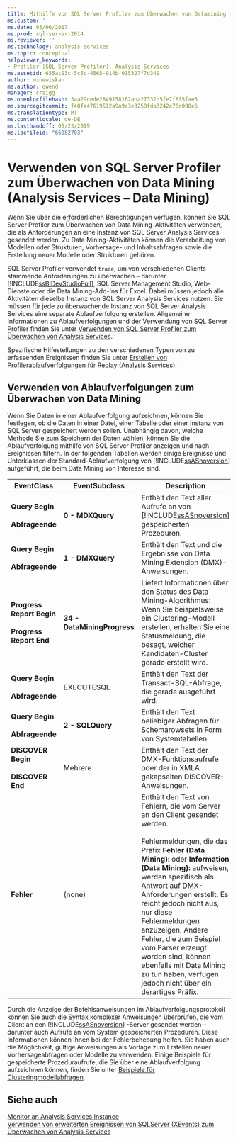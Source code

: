 ```yaml
---
title: Mithilfe von SQL Server Profiler zum Überwachen von Datamining (Analysis Services – Datamining) | Microsoft-Dokumentation
ms.custom: ''
ms.date: 03/06/2017
ms.prod: sql-server-2014
ms.reviewer: ''
ms.technology: analysis-services
ms.topic: conceptual
helpviewer_keywords:
- Profiler [SQL Server Profiler], Analysis Services
ms.assetid: 655ac93c-5c5c-4565-914b-915327f7d349
author: minewiskan
ms.author: owend
manager: craigg
ms.openlocfilehash: 3aa29cede2849158162aba27332d5fe7f8f5fae5
ms.sourcegitcommit: f40fa47619512a9a9c3e3258fda3242c76c008e6
ms.translationtype: MT
ms.contentlocale: de-DE
ms.lasthandoff: 05/23/2019
ms.locfileid: "66082703"
---
```

# <a name="using-sql-server-profiler-to-monitor-data-mining-analysis-services---data-mining"></a>Verwenden von SQL Server Profiler zum Überwachen von Data Mining (Analysis Services – Data Mining)
  Wenn Sie über die erforderlichen Berechtigungen verfügen, können Sie SQL Server Profiler zum Überwachen von Data Mining-Aktivitäten verwenden, die als Anforderungen an eine Instanz von SQL Server Analysis Services gesendet werden. Zu Data Mining-Aktivitäten können die Verarbeitung von Modellen oder Strukturen, Vorhersage- und Inhaltsabfragen sowie die Erstellung neuer Modelle oder Strukturen gehören.  
  
 SQL Server Profiler verwendet `trace`, um von verschiedenen Clients stammende Anforderungen zu überwachen – darunter [!INCLUDE[ssBIDevStudioFull](../../includes/ssbidevstudiofull-md.md)], SQL Server Management Studio, Web-Dienste oder die Data Mining-Add-Ins für Excel. Dabei müssen jedoch alle Aktivitäten dieselbe Instanz von SQL Server Analysis Services nutzen. Sie müssen für jede zu überwachende Instanz von SQL Server Analysis Services eine separate Ablaufverfolgung erstellen. Allgemeine Informationen zu Ablaufverfolgungen und der Verwendung von SQL Server Profiler finden Sie unter [Verwenden von SQL Server Profiler zum Überwachen von Analysis Services](../instances/use-sql-server-profiler-to-monitor-analysis-services.md).  
  
 Spezifische Hilfestellungen zu den verschiedenen Typen von zu erfassenden Ereignissen finden Sie unter [Erstellen von Profilerablaufverfolgungen für Replay &#40;Analysis Services&#41;](../instances/create-profiler-traces-for-replay-analysis-services.md).  
  
## <a name="using-traces-to-monitor-data-mining"></a>Verwenden von Ablaufverfolgungen zum Überwachen von Data Mining  
 Wenn Sie Daten in einer Ablaufverfolgung aufzeichnen, können Sie festlegen, ob die Daten in einer Datei, einer Tabelle oder einer Instanz von SQL Server gespeichert werden sollen. Unabhängig davon, welche Methode Sie zum Speichern der Daten wählen, können Sie die Ablaufverfolgung mithilfe von SQL Server Profiler anzeigen und nach Ereignissen filtern. In der folgenden Tabellen werden einige Ereignisse und Unterklassen der Standard-Ablaufverfolgung von [!INCLUDE[ssASnoversion](../../includes/ssasnoversion-md.md)] aufgeführt, die beim Data Mining von Interesse sind.  
  
|EventClass|EventSubclass|Description|  
|----------------|-------------------|-----------------|  
|**Query Begin**<br /><br /> **Abfrageende**|**0 - MDXQuery**|Enthält den Text aller Aufrufe an von [!INCLUDE[ssASnoversion](../../includes/ssasnoversion-md.md)] gespeicherten Prozeduren.|  
|**Query Begin**<br /><br /> **Abfrageende**|**1 - DMXQuery**|Enthält den Text und die Ergebnisse von Data Mining Extension (DMX)-Anweisungen.|  
|**Progress Report Begin**<br /><br /> **Progress Report End**|**34 - DataMiningProgress**|Liefert Informationen über den Status des Data Mining-Algorithmus: Wenn Sie beispielsweise ein Clustering-Modell erstellen, erhalten Sie eine Statusmeldung, die besagt, welcher Kandidaten-Cluster gerade erstellt wird.|  
|**Query Begin**<br /><br /> **Abfrageende**|EXECUTESQL|Enthält den Text der Transact-SQL-Abfrage, die gerade ausgeführt wird.|  
|**Query Begin**<br /><br /> **Abfrageende**|**2 - SQLQuery**|Enthält den Text beliebiger Abfragen für Schemarowsets in Form von Systemtabellen.|  
|**DISCOVER Begin**<br /><br /> **DISCOVER End**|Mehrere|Enthält den Text der DMX-Funktionsaufrufe oder der in XMLA gekapselten DISCOVER-Anweisungen.|  
|**Fehler**|(none)|Enthält den Text von Fehlern, die vom Server an den Client gesendet werden.<br /><br /> Fehlermeldungen, die das Präfix **Fehler (Data Mining):** oder **Information (Data Mining):** aufweisen, werden spezifisch als Antwort auf DMX-Anforderungen erstellt. Es reicht jedoch nicht aus, nur diese Fehlermeldungen anzuzeigen. Andere Fehler, die zum Beispiel vom Parser erzeugt worden sind, können ebenfalls mit Data Mining zu tun haben, verfügen jedoch nicht über ein derartiges Präfix.|  
  
 Durch die Anzeige der Befehlsanweisungen im Ablaufverfolgungsprotokoll können Sie auch die Syntax komplexer Anweisungen überprüfen, die vom Client an den [!INCLUDE[ssASnoversion](../../includes/ssasnoversion-md.md)] -Server gesendet werden – darunter auch Aufrufe an vom System gespeicherten Prozeduren. Diese Informationen können Ihnen bei der Fehlerbehebung helfen. Sie haben auch die Möglichkeit, gültige Anweisungen als Vorlage zum Erstellen neuer Vorhersageabfragen oder Modelle zu verwenden. Einige Beispiele für gespeicherte Prozeduraufrufe, die Sie über eine Ablaufverfolgung aufzeichnen können, finden Sie unter [Beispiele für Clusteringmodellabfragen](clustering-model-query-examples.md).  
  
## <a name="see-also"></a>Siehe auch  
 [Monitor an Analysis Services Instance](../instances/monitor-an-analysis-services-instance.md)   
 [Verwenden von erweiterten Ereignissen von SQLServer &#40;XEvents&#41; zum Überwachen von Analysis Services](../instances/monitor-analysis-services-with-sql-server-extended-events.md)  
  
  
